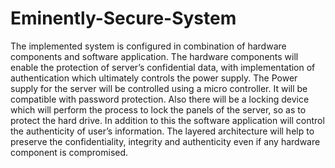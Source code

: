 # Eminently-Secure-System
The implemented system is configured in combination of hardware components and software application. The hardware components will enable the protection of server’s confidential data, with implementation of authentication which ultimately controls the power supply. The Power supply for the server will be controlled using a micro controller. It will be compatible with password protection. Also there will be a locking device which will perform the process to lock the panels of the server, so as to protect the hard drive. In addition to this the software application will control the authenticity of user’s information. The layered architecture will help to preserve the confidentiality, integrity and authenticity even if any hardware component is compromised.
